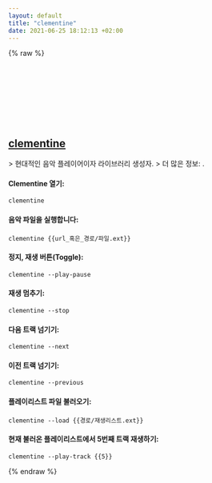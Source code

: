 ```yaml
---
layout: default
title: "clementine"
date: 2021-06-25 18:12:13 +02:00
---
```

{% raw %}
<h2 id="clementine">
  <a href="/ko/common/clementine.html">clementine</a> <a href="#clementine"><svg class="icon">
    <use href="/assets/images/unicode_sprite.svg#link" />
  </svg></a>
</h2>
> 현대적인 음악 플레이어이자 라이브러리 생성자.
> 더 많은 정보: <https://www.clementine-player.org>.

#### Clementine 열기:
```shell
clementine
```
#### 음악 파일을 실행합니다:
```shell
clementine {{url_혹은_경로/파일.ext}}
```
#### 정지, 재생 버튼(Toggle):
```shell
clementine --play-pause
```
#### 재생 멈추기:
```shell
clementine --stop
```
#### 다음 트랙 넘기기:
```shell
clementine --next
```
#### 이전 트랙 넘기기:
```shell
clementine --previous
```
#### 플레이리스트 파일 불러오기:
```shell
clementine --load {{경로/재생리스트.ext}}
```
#### 현재 불러온 플레이리스트에서 5번째 트랙 재생하기:
```shell
clementine --play-track {{5}}
```
{% endraw %}